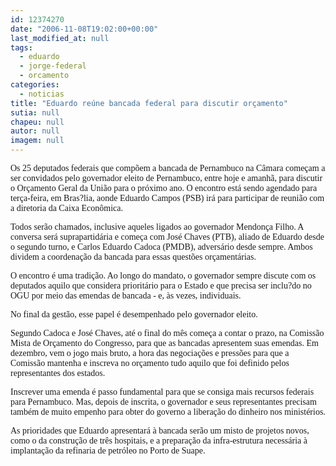 ```yaml
---
id: 12374270
date: "2006-11-08T19:02:00+00:00"
last_modified_at: null
tags:
  - eduardo
  - jorge-federal
  - orcamento
categories:
  - noticias
title: "Eduardo reúne bancada federal para discutir orçamento"
sutia: null
chapeu: null
autor: null
imagem: null
---
```

<p><P><FONT face=Verdana>Os 25 deputados federais que compõem a bancada de Pernambuco na Câmara começam a ser convidados pelo governador eleito de Pernambuco, entre hoje e amanhã, para discutir o Orçamento Geral da União para o próximo ano. O encontro está sendo agendado para terça-feira, em Bras?lia, aonde Eduardo Campos (PSB) irá para participar de reunião com a diretoria da Caixa Econômica.</FONT></P></p>
<p><P><FONT face=Verdana>Todos serão chamados, inclusive aqueles ligados ao governador Mendonça Filho. A conversa será suprapartidária e começa com José Chaves (PTB), aliado de Eduardo desde o segundo turno, e Carlos Eduardo Cadoca (PMDB), adversário desde sempre. Ambos dividem a coordenação da bancada para essas questões orçamentárias.</FONT></P></p>
<p><P><FONT face=Verdana>O encontro é uma tradição. Ao longo do mandato, o governador sempre discute com os deputados aquilo que considera prioritário para o Estado e que precisa ser inclu?do no OGU por meio das emendas de bancada - e, às vezes, individuais.</FONT></P></p>
<p><P><FONT face=Verdana>No final da gestão, esse papel é desempenhado pelo governador eleito.</FONT></P></p>
<p><P><FONT face=Verdana>Segundo Cadoca e José Chaves, até o final do mês começa a contar o prazo, na Comissão Mista de Orçamento do Congresso, para que as bancadas apresentem suas emendas. Em dezembro, vem o jogo mais bruto, a hora das negociações e pressões para que a Comissão mantenha e inscreva no orçamento tudo aquilo que foi definido pelos representantes dos estados.</FONT></P></p>
<p><P><FONT face=Verdana>Inscrever uma emenda é&nbsp;passo fundamental para que se consiga mais recursos federais para Pernambuco. Mas, depois de inscrita, o governador e seus representantes precisam também de muito empenho para obter do governo a liberação do dinheiro nos ministérios.</FONT></P></p>
<p><P><FONT face=Verdana>As prioridades que Eduardo apresentará à bancada serão um misto de projetos novos, como o da construção de três hospitais, e a preparação da infra-estrutura necessária à implantação da refinaria de petróleo no Porto de Suape.</FONT></P> </p>
